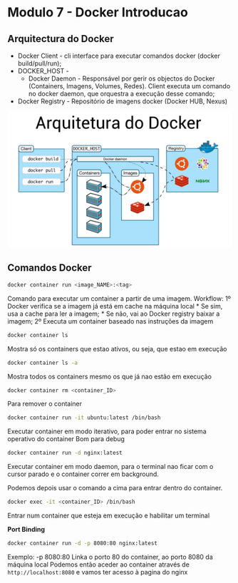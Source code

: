 # Modulo 7 - Docker Introducao

## Arquitectura do Docker

* Docker Client - cli interface para executar comandos docker (docker build/pull/run);
* DOCKER_HOST -
  * Docker Daemon - Responsável por gerir os objectos do Docker (Containers, Imagens, Volumes, Redes). Client executa um comando no docker daemon, que orquestra a execução desse comando;
* Docker Registry - Repositório de imagens docker (Docker HUB, Nexus)

![](arquitectura_docker.png)

## Comandos Docker

```bash
docker container run <image_NAME>:<tag>
```

Comando para executar um container a partir de uma imagem.
Workflow:
    1º Docker verifica se a imagem já está em cache na máquina local
        * Se sim, usa a cache para ler a imagem;
        * Se não, vai ao Docker registry baixar a imagem;
    2º Executa um container baseado nas instruções da imagem

```bash
docker container ls
```
Mostra só os containers que estao ativos, ou seja, que estao em execução

```bash
docker container ls -a
```
Mostra todos os containers mesmo os que já nao estão em execução

```bash
docker container rm <container_ID>
```
Para remover o container

```bash
docker container run -it ubuntu:latest /bin/bash
```
Executar container em modo iterativo, para poder entrar no sistema operativo do container
Bom para debug

```bash
docker container run -d nginx:latest
```
Executar container em modo daemon, para o terminal nao ficar com o cursor parado e o container correr em background.

Podemos depois usar o comando a cima para entrar dentro do container.

```bash
docker exec -it <container_ID> /bin/bash
```
Entrar num container que esteja em execução e habilitar um terminal

**Port Binding**

```bash
docker container run -d -p 8080:80 nginx:latest
```

Exemplo:
    -p 8080:80
    Linka o porto 80 do container, ao porto 8080 da máquina local
    Podemos então aceder ao container através de `http://localhost:8080` e vamos ter acesso à pagina do nginx



